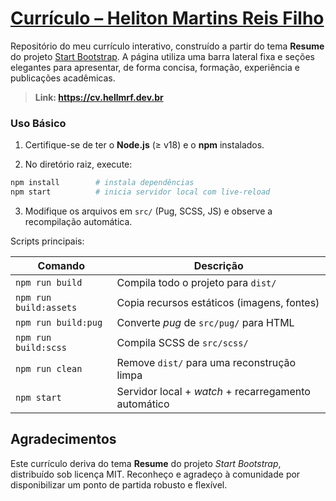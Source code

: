 # [Currículo – Heliton Martins Reis Filho](https://cv.hellmrf.dev.br)

Repositório do meu currículo interativo, construído a partir do tema **Resume** do projeto [Start Bootstrap](https://startbootstrap.com/). A página utiliza uma barra lateral fixa e seções elegantes para apresentar, de forma concisa, formação, experiência e publicações acadêmicas.

> **Link: <https://cv.hellmrf.dev.br>**

### Uso Básico

1. Certifique-se de ter o **Node.js** (≥ v18) e o **npm** instalados.

2. No diretório raiz, execute:

```bash
npm install        # instala dependências
npm start          # inicia servidor local com live-reload
```

3. Modifique os arquivos em `src/` (Pug, SCSS, JS) e observe a recompilação automática.

Scripts principais:

| Comando                | Descrição                                            |
| ---------------------- | ---------------------------------------------------- |
| `npm run build`        | Compila todo o projeto para `dist/`                  |
| `npm run build:assets` | Copia recursos estáticos (imagens, fontes)           |
| `npm run build:pug`    | Converte *pug* de `src/pug/` para HTML               |
| `npm run build:scss`   | Compila SCSS de `src/scss/`                          |
| `npm run clean`        | Remove `dist/` para uma reconstrução limpa           |
| `npm start`            | Servidor local + *watch* + recarregamento automático |

## Agradecimentos

Este currículo deriva do tema **Resume** do projeto *Start Bootstrap*, distribuído sob licença MIT.
Reconheço e agradeço à comunidade por disponibilizar um ponto de partida robusto e flexível.

